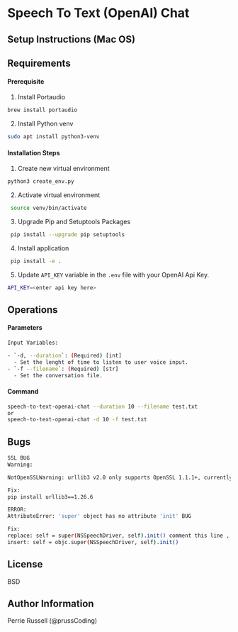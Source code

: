 Speech To Text (OpenAI) Chat 
=========
## Setup Instructions (Mac OS)



Requirements
------------

#### Prerequisite

 1. Install Portaudio
```bash
brew install portaudio

```
2. Install Python venv
```bash
sudo apt install python3-venv

```

#### Installation Steps

1. Create new virtual environment
 ```bash
 python3 create_env.py
 ```

2. Activate virtual environment
```bash
 source venv/bin/activate
```

3. Upgrade Pip and Setuptools Packages
```bash
 pip install --upgrade pip setuptools
```

4. Install application
```bash
 pip install -e .
```

5. Update `API_KEY` variable in the `.env` file with your OpenAI Api Key.
```bash
API_KEY=<enter api key here>
```

Operations
--------------
#### Parameters
```bash
Input Variables:

- `-d, --duration`: (Required) [int]
  - Set the lenght of time to listen to user voice input.
- `-f --filename`: (Required) [str]
  - Set the conversation file.

```
#### Command
```bash
speech-to-text-openai-chat --duration 10 --filename test.txt
or
speech-to-text-openai-chat -d 10 -f test.txt
```


Bugs
--------------
```bash
SSL BUG
Warning: 

NotOpenSSLWarning: urllib3 v2.0 only supports OpenSSL 1.1.1+, currently the 'ssl' module is compiled with 'LibreSSL 2.8.3'. See: https://github.com/urllib3/urllib3/issues/3020

Fix:
pip install urllib3==1.26.6
```

```bash
ERROR:
AttributeError: 'super' object has no attribute 'init' BUG

Fix:
replace: self = super(NSSpeechDriver, self).init() comment this line , and add the following
insert: self = objc.super(NSSpeechDriver, self).init()
```
License
-------

BSD

Author Information
------------------

Perrie Russell (@prussCoding)